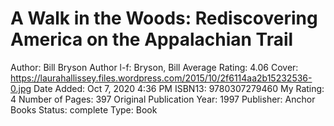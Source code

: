 # A Walk in the Woods: Rediscovering America on the Appalachian Trail

Author: Bill Bryson
Author l-f: Bryson, Bill
Average Rating: 4.06
Cover: https://laurahallissey.files.wordpress.com/2015/10/2f6114aa2b15232536-0.jpg
Date Added: Oct 7, 2020 4:36 PM
ISBN13: 9780307279460
My Rating: 4
Number of Pages: 397
Original Publication Year: 1997
Publisher: Anchor Books
Status: complete
Type: Book